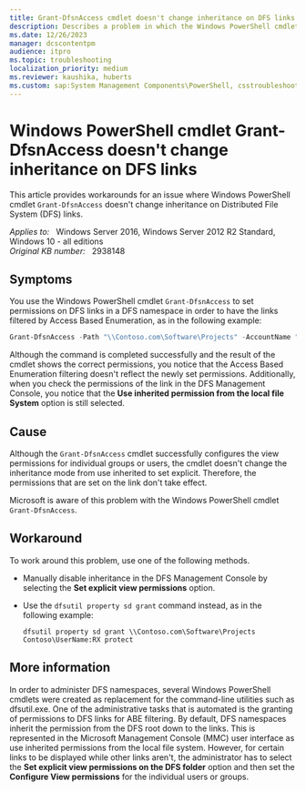 ```yaml
---
title: Grant-DfsnAccess cmdlet doesn't change inheritance on DFS links
description: Describes a problem in which the Windows PowerShell cmdlet Grant-DfsnAccess doesn't change inheritance on DFS links. Provides a workaround.
ms.date: 12/26/2023
manager: dcscontentpm
audience: itpro
ms.topic: troubleshooting
localization_priority: medium
ms.reviewer: kaushika, huberts
ms.custom: sap:System Management Components\PowerShell, csstroubleshoot
---
```

# Windows PowerShell cmdlet Grant-DfsnAccess doesn't change inheritance on DFS links

This article provides workarounds for an issue where Windows PowerShell cmdlet `Grant-DfsnAccess` doesn't change inheritance on Distributed File System (DFS) links.

_Applies to:_ &nbsp; Windows Server 2016, Windows Server 2012 R2 Standard, Windows 10 - all editions  
_Original KB number:_ &nbsp; 2938148

## Symptoms

You use the Windows PowerShell cmdlet `Grant-DfsnAccess` to set permissions on DFS links in a DFS namespace in order to have the links filtered by Access Based Enumeration, as in the following example:

```powershell
Grant-DfsnAccess -Path "\\Contoso.com\Software\Projects" -AccountName "Contoso\UserName"
```

Although the command is completed successfully and the result of the cmdlet shows the correct permissions, you notice that the Access Based Enumeration filtering doesn't reflect the newly set permissions. Additionally, when you check the permissions of the link in the DFS Management Console, you notice that the **Use inherited permission from the local file System** option is still selected.

## Cause

Although the `Grant-DfsnAccess` cmdlet successfully configures the view permissions for individual groups or users, the cmdlet doesn't change the inheritance mode from use inherited to set explicit. Therefore, the permissions that are set on the link don't take effect.

Microsoft is aware of this problem with the Windows PowerShell cmdlet `Grant-DfsnAccess`.

## Workaround

To work around this problem, use one of the following methods.

- Manually disable inheritance in the DFS Management Console by selecting the **Set explicit view permissions** option.

- Use the `dfsutil property sd grant` command instead, as in the following example:

  ```console
  dfsutil property sd grant \\Contoso.com\Software\Projects Contoso\UserName:RX protect
  ```

## More information

In order to administer DFS namespaces, several Windows PowerShell cmdlets were created as replacement for the command-line utilities such as dfsutil.exe. One of the administrative tasks that is automated is the granting of permissions to DFS links for ABE filtering. By default, DFS namespaces inherit the permission from the DFS root down to the links. This is represented in the Microsoft Management Console (MMC) user interface as use inherited permissions from the local file system. However, for certain links to be displayed while other links aren't, the administrator has to select the **Set explicit view permissions on the DFS folder** option and then set the **Configure View permissions** for the individual users or groups.
